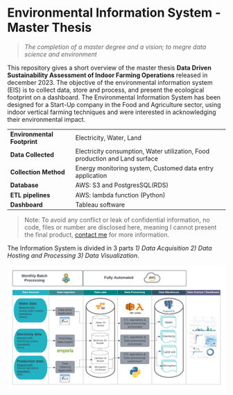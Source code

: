 # Environmental Information System - Master Thesis
>*The completion of a master degree and a vision; to megre data science and environment*


This repository gives a short overview of the master thesis **Data Driven Sustainability Assessment of Indoor Farming Operations** released in december 2023. The objective of the environmental information system (EIS) is to collect data, store and process, and present the ecological footprint on a dashboard. The Environmental Information System has been designed for a Start-Up company in the Food and Agriculture sector, using indoor vertical farming techniques and were interested in acknowledging their environmental impact. 

|    |      |
|---|---|
|**Environmental Footprint**| Electricity, Water, Land|
|**Data Collected**| Electricity consumption, Water utilization, Food production and Land surface|
|**Collection Method**| Energy monitoring system, Customed data entry application|
|**Database**| AWS: S3 and PostgresSQL(RDS)|
|**ETL pipelines**| AWS: lambda function (Python)|
|**Dashboard**| Tableau software|

> Note: To avoid any conflict or leak of confidential information, no code, files or number are disclosed here, meaning I cannot present the final product, [contact me](https://www.linkedin.com/in/nathan-rohrbach-029252185) for more information.

The Information System is divided in 3 parts *1) Data Acquisition* *2) Data Hosting and Processing* *3) Data Visualization*. 

![MT_schema](MT_schema.png)

